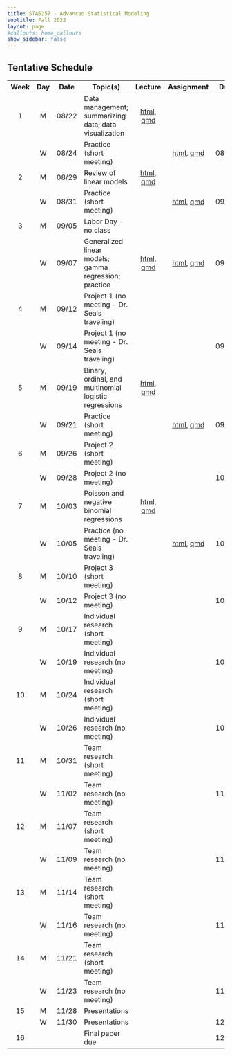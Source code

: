 ```yaml
---
title: STA6257 - Advanced Statistical Modeling
subtitle: Fall 2022 
layout: page
#callouts: home_callouts
show_sidebar: false
---
```


## Tentative Schedule

| Week | Day | Date  | Topic(s) | Lecture | Assignment | Due |
|:-:|:-:|:---:|--------------------|:--:|:-:|:-:
| 1    | M    | 08/22 | Data management; summarizing data; data visualization | [html](https://samanthaseals.github.io/STA6257/slides/L01.html), [qmd](https://github.com/samanthaseals/STA6257/blob/main/slides/L01.qmd) | | |
|      | W   | 08/24 | Practice (short meeting) | | [html](https://samanthaseals.github.io/STA6257/practice/P01.html), [qmd](https://github.com/samanthaseals/STA6257/blob/main/practice/P01.qmd) | 08/29 |
| 2    | M   | 08/29 | Review of linear models | [html](https://samanthaseals.github.io/STA6257/slides/L02.html), [qmd](https://github.com/samanthaseals/STA6257/blob/main/slides/L02.qmd) | | |
|      | W   | 08/31 | Practice (short meeting) | | [html](https://samanthaseals.github.io/STA6257/practice/P02.html), [qmd](https://github.com/samanthaseals/STA6257/blob/main/practice/P02.qmd) | 09/05 |
| 3    | M   | 09/05 | Labor Day - no class | | | |
|      | W   | 09/07 | Generalized linear models; gamma regression; practice | [html](https://samanthaseals.github.io/STA6257/slides/L03.html), [qmd](https://github.com/samanthaseals/STA6257/blob/main/slides/L03.qmd) | [html](https://samanthaseals.github.io/STA6257/practice/P03.html), [qmd](https://github.com/samanthaseals/STA6257/blob/main/practice/P03.qmd) | 09/12 |
| 4    | M   | 09/12 | Project 1 (no meeting - Dr. Seals traveling) | | | |
|      | W   | 09/14 | Project 1 (no meeting - Dr. Seals traveling) | | | 09/19 |
| 5    | M   | 09/19 | Binary, ordinal, and multinomial logistic regressions | [html](https://samanthaseals.github.io/STA6257/slides/L04.html), [qmd](https://github.com/samanthaseals/STA6257/blob/main/slides/L04.qmd) | | |
|      | W   | 09/21 | Practice (short meeting) | | [html](https://samanthaseals.github.io/STA6257/practice/P04.html), [qmd](https://github.com/samanthaseals/STA6257/blob/main/practice/P04.qmd) | 09/26 |
| 6    | M   | 09/26 | Project 2 (short meeting) | | | |
|      | W   | 09/28 | Project 2 (no meeting) | | | 10/03 |
| 7    | M   | 10/03 | Poisson and negative binomial regressions | [html](https://samanthaseals.github.io/STA6257/slides/L05.html), [qmd](https://github.com/samanthaseals/STA6257/blob/main/slides/L05.qmd) | | |
|      | W   | 10/05 | Practice (no meeting - Dr. Seals traveling) | | [html](https://samanthaseals.github.io/STA6257/practice/P05.html), [qmd](https://github.com/samanthaseals/STA6257/blob/main/practice/P05.qmd)  | 10/10 |
| 8    | M   | 10/10 | Project 3 (short meeting) | | | |
|      | W   | 10/12 | Project 3 (no meeting) | | | 10/17 |
| 9    | M   | 10/17 | Individual research (short meeting) | | | |
|      | W   | 10/19 | Individual research (no meeting) | | | 10/23 |
| 10   | M   | 10/24 | Individual research (short meeting) | | | |
|      | W   | 10/26 | Individual research (no meeting) | | | 10/30 |
| 11   | M   | 10/31 | Team research (short meeting) | | | |
|      | W   | 11/02 | Team research (no meeting) | | | 11/06 |
| 12   | M   | 11/07 | Team research (short meeting) | | | |
|      | W   | 11/09 | Team research (no meeting) | | | 11/13 |
| 13   | M   | 11/14 | Team research (short meeting) | | | |
|      | W   | 11/16 | Team research (no meeting) | | | 11/20 |
| 14   | M   | 11/21 | Team research (short meeting) | | | |
|      | W   | 11/23 | Team research (no meeting) | | | 11/27 |
| 15   | M   | 11/28 | Presentations | | | |
|      | W   | 11/30 | Presentations | | | 12/02 |
| 16   |   |  | Final paper due | | | 12/07 |
